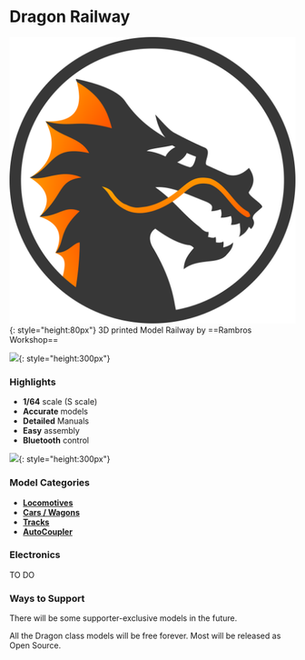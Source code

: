 # Dragon Railway

![](logo/rambros-logo.svg){: style="height:80px"}   3D printed Model Railway by ==Rambros Workshop==

![](images/dragon-railway-frame.gif){: style="height:300px"}
### Highlights
- **1/64** scale (S scale)
- **Accurate** models
- **Detailed** Manuals
- **Easy** assembly
- **Bluetooth** control

![](images/dragon-railway-passby.gif){: style="height:300px"}
### Model Categories
- [**Locomotives**](locomotives.md)
- [**Cars / Wagons**](wagons.md)
- [**Tracks**](tracks.md)
- [**AutoCoupler**](autocoupler.md)

### Electronics
TO DO

### Ways to Support

There will be some supporter-exclusive models in the future.

All the Dragon class models will be free forever. Most will be released as Open Source.